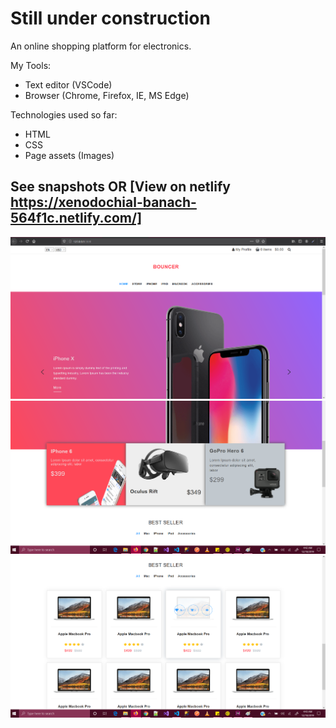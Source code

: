 # Still under construction

An online shopping platform for electronics.

My Tools:

- Text editor (VSCode)
- Browser (Chrome, Firefox, IE, MS Edge)

Technologies used so far:

- HTML
- CSS
- Page assets (Images)

## See snapshots    OR [View on netlify https://xenodochial-banach-564f1c.netlify.com/]

![Slider](./asset/Snapshot1.png)
![Slider](./asset/Snapshot2.png)
![Slider](./asset/Snapshot3.png)
